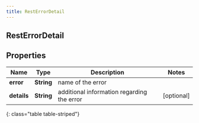 ```yaml
---
title: RestErrorDetail
---
```

## RestErrorDetail


## Properties

| Name | Type | Description | Notes |
| ------------ | ------------- | ------------- | ------------- |
| **error** | <!----><!---->**String**<!----> | name of the error |  |
| **details** | <!----><!---->**String**<!----> | additional information regarding the error |  [optional] |
{: class="table table-striped"}



